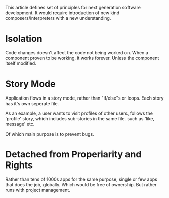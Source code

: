 This article defines set of principles for next generation software development. It would require introduction of new kind composers/interpreters with a new understanding.

# Isolation
Code changes doesn't affect the code not being worked on.
When a component proven to be working, it works forever. Unless the component itself modified.

# Story Mode
Application flows in a story mode, rather than "if/else"s or loops. Each story has it's own seperate file.

As an example, a user wants to visit profiles of other users, follows the 'profile' story, which includes sub-stories in the same file. such as 'like, message' etc.

Of which main purpose is to prevent bugs.

# Detached from Properiarity and Rights
Rather than tens of 1000s apps for the same purpose, single or few apps that does the job, globally. Which would be free of ownership. But rather runs with project management.
